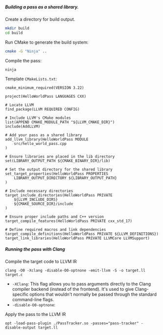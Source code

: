 ##### Building a pass as a shared library.

Create a directory for build output.
```bash
mkdir build
cd build
```

Run CMake to generate the build system:
```bash
cmake -G "Ninja" ..
```

Compile the pass:
```bash
ninja
```

Template `CMakeLists.txt`:
```
cmake_minimum_required(VERSION 3.22)

project(HelloWorldPass LANGUAGES CXX)

# Locate LLVM
find_package(LLVM REQUIRED CONFIG)

# Include LLVM's CMake modules
list(APPEND CMAKE_MODULE_PATH "${LLVM_CMAKE_DIR}")
include(AddLLVM)

# Add your pass as a shared library
add_llvm_library(HelloWorldPass MODULE
    src/hello_world_pass.cpp
)

# Ensure libraries are placed in the lib directory
set(LIBRARY_OUTPUT_PATH ${CMAKE_BINARY_DIR}/lib)

# Set the output directory for the shared library
set_target_properties(HelloWorldPass PROPERTIES
    LIBRARY_OUTPUT_DIRECTORY ${LIBRARY_OUTPUT_PATH}
)

# Include necessary directories
target_include_directories(HelloWorldPass PRIVATE 
    ${LLVM_INCLUDE_DIRS} 
    ${CMAKE_SOURCE_DIR}/include
)

# Ensure proper include paths and C++ version
target_compile_features(HelloWorldPass PRIVATE cxx_std_17)

# Define required macros and link dependencies
target_compile_definitions(HelloWorldPass PRIVATE ${LLVM_DEFINITIONS})
target_link_libraries(HelloWorldPass PRIVATE LLVMCore LLVMSupport)

```

##### Running the pass with Clang

Compile the target code to LLVM IR
```
clang -O0 -Xclang -disable-O0-optnone -emit-llvm -S -o target.ll target.c
```
- `-XClang`: This flag allows you to pass arguments directly to the Clang compiler backend (instead of the frontend). It's used to give Clang-specific options that wouldn't normally be passed through the standard command-line flags.
- `-disable-O0-optnone`: 

Apply the pass to the LLVM IR
```
opt -load-pass-plugin ./PassTracker.so -passes="pass-tracker" -disable-output target.ll
```

